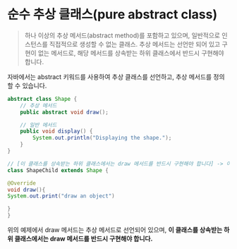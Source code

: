 # 순수 추상 클래스(pure abstract class)

> 하나 이상의 추상 메서드(abstract method)를 포함하고 있으며,
>  일반적으로 인스턴스를 직접적으로 생성할 수 없는 클래스.
>   추상 메서드는 선언만 되어 있고 구현이 없는 메서드로, 해당 메서드를 상속받는 하위 클래스에서 반드시 구현해야 합니다.

자바에서는 abstract 키워드를 사용하여 추상 클래스를 선언하고, 추상 메서드를 정의할 수 있습니다. 

```java
abstract class Shape {
    // 추상 메서드
    public abstract void draw();

    // 일반 메서드
    public void display() {
        System.out.println("Displaying the shape.");
    }
}

// [이 클래스를 상속받는 하위 클래스에서는 draw 메서드를 반드시 구현해야 합니다] -> 이렇게.v
class ShapeChild extends Shape {

@Override
void draw(){
System.out.print("draw an object")

}
}
```


위의 예제에서 draw 메서드는 추상 메서드로 선언되어 있으며, **이 클래스를 상속받는 하위 클래스에서는 draw 메서드를 반드시 구현해야 합니다.**



